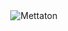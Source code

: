 <div style="text-align: center;">
  <img alt="Mettaton" src="https://media.tenor.com/9HrOALyUZ6wAAAAC/mettaton-undertale.gif%22%3E">
</div>
